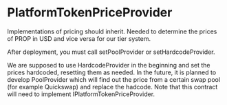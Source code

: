 # PlatformTokenPriceProvider

Implementations of pricing should inherit.
Needed to determine the prices of PROP in USD and vice versa for our tier system.

After deployment, you must call setPoolProvider or setHardcodeProvider.

We are supposed to use HardcodeProvider in the beginning and set the prices hardcoded, resetting them as needed. In the future, it is planned to develop PoolProvider which will find out the price from a certain swap pool (for example Quickswap) and replace the hadcode. Note that this contract will need to implement IPlatformTokenPriceProvider.